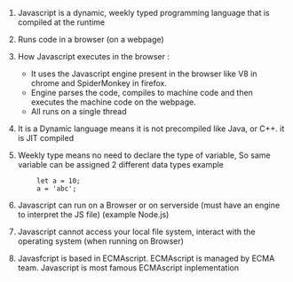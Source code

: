 1. Javascript is a dynamic, weekly typed programming language that is compiled at the runtime

2. Runs code in a browser (on a webpage)

3. How Javascript executes in the browser :

   - It uses the Javascript engine present in the browser like V8 in chrome and SpiderMonkey in firefox.
   - Engine parses the code, compiles to machine code and then executes the machine code on the webpage.
   - All runs on a single thread

4. It is a Dynamic language means it is not precompiled like Java, or C++. it is JIT compiled

5. Weekly type means no need to declare the type of variable, So same variable can be assigned 2 different data types
   example

```
        let a = 10;
        a = 'abc';
```

6. Javascript can run on a Browser or on serverside (must have an engine to interpret the JS file) (example Node.js)

7. Javascript cannot access your local file system, interact with the operating system (when running on Browser)

8. Javasfcript is based in ECMAscript. ECMAscript is managed by ECMA team. Javascript is most famous ECMAscript inplementation
